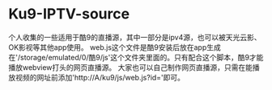 # Ku9-IPTV-source
个人收集的一些适用于酷9的直播源，其中一部分是ipv4源，也可以被天光云影、OK影视等其他app使用。
web.js这个文件是酷9安装后放在app生成在'/storage/emulated/0/酷9/js'这个文件夹里面的。只有配合这个脚本，酷9才能播放webview打头的网页直播源。
大家也可以自己制作网页直播源，只需在能播放视频的网址前添加'http://A/ku9/js/web.js?id='即可。
